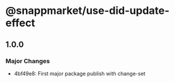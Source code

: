 # @snappmarket/use-did-update-effect

## 1.0.0
### Major Changes

- 4bf49e8: First major package publish with change-set
